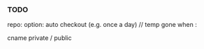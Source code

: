 ### TODO

repo: option: auto checkout (e.g. once a day) 
// temp gone when :

cname
private / public

